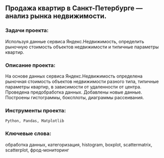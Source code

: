 ## Продажа квартир в Санкт-Петербурге — анализ рынка недвижимости.

### Задачи проекта:
Используя данные сервиса Яндекс.Недвижимость, определить рыночную стоимость объектов недвижимости и типичные параметры квартир.

### Описание проекта:
На основе данных сервиса Яндекс.Недвижимость определена рыночная стоимость объектов недвижимости разного типа, типичные параметры квартир, в зависимости от удаленности от центра.
Проведена предобработка данных. Добавлены новые данные.
Построены гистограммы, боксплоты, диаграммы рассеивания.

### Инструменты проекта:
<code>Python, Pandas, Matplotlib</code>

### Ключевые слова:
обработка данных, категоризация, histogram, boxplot, scattermatrix, scatterplot, фрод-мониторинг
